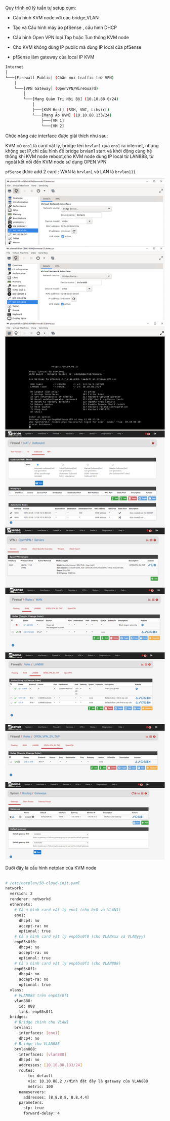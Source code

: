 Quy trình xử lý tuần tự setup cụm:

  + Cấu hình KVM node với các bridge,VLAN

  + Tạo và Cấu hình máy ảo pfSense , cấu hình DHCP 

  + Cấu hình Open VPN loại Tap hoặc Tun thông KVM node

  + Cho KVM không dùng IP public mà dùng IP local của pfSense

  + pfSense làm gateway của local IP KVM

```Bash
Internet
│
└───[Firewall Public] (Chặn mọi traffic trừ VPN)
    │
    └───[VPN Gateway] (OpenVPN/WireGuard)
        │
        └───[Mạng Quản Trị Nội Bộ] (10.10.88.0/24)
            │
            ├───[KVM Host] (SSH, VNC, Libvirt)
            └───[Mạng Ảo KVM] (10.10.88.133/24)
                ├───[VM 1]
                └───[VM 2]
```
Chức năng các interface được giải thích như sau:

KVM có ``eno1`` là card vật lý, bridge tên ``brvlan1`` qua ``eno1`` ra internet, nhưng không set IP,chỉ cấu hình để bridge brvlan1 start và khởi động cùng hệ thống khi KVM node reboot,cho KVM node dùng IP local từ LAN888, từ ngoài kết nối đến KVM node sử dụng OPEN VPN

``pfSense`` được add 2 card : WAN là ``brvlan1`` và LAN là ``brvlan111``
 
   <img src="pFsenseimages/Screenshot_249.png"> 
   <img src="pFsenseimages/Screenshot_250.png"> 
   <img src="pFsenseimages/Screenshot_251.png"> 

   <img src="pFsenseimages/Screenshot_226.png"> 
   <img src="pFsenseimages/Screenshot_227.png"> 
   <img src="pFsenseimages/Screenshot_228.png"> 
   <img src="pFsenseimages/Screenshot_229.png"> 
   <img src="pFsenseimages/Screenshot_230.png"> 
   <img src="pFsenseimages/Screenshot_252.png"> 

Dưới đây là cấu hình netplan của KVM node

```Bash

# /etc/netplan/50-cloud-init.yaml
network:
  version: 2
  renderer: networkd
  ethernets:
    # Cấu hình card vật lý eno1 (cho br0 và VLAN1)
    eno1:
      dhcp4: no
      accept-ra: no
      optional: true
    # Cấu hình card vật lý enp65s0f0 (cho VLANxxx và VLANyyy)
    enp65s0f0:
      dhcp4: no
      accept-ra: no
      optional: true
    # Cấu hình card vật lý enp65s0f1 (cho VLAN888)
    enp65s0f1:
      dhcp4: no
      accept-ra: no
      optional: true
  vlans:       
    # VLAN888 trên enp65s0f1
    vlan888:
      id: 888
      link: enp65s0f1
  bridges:
    # Bridge chính cho VLAN1
    brvlan1:
      interfaces: [eno1]
      dhcp4: no    
    # Bridge cho VLAN888
    brvlan888:
      interfaces: [vlan888]
      dhcp4: no
      addresses: [10.10.88.133/24]
      routes:
        - to: default
          via: 10.10.88.2 //Mình đặt đây là gateway của VLAN888
          metric: 100
      nameservers:
        addresses: [8.8.8.8, 8.8.4.4]
      parameters:
        stp: true
        forward-delay: 4

```
